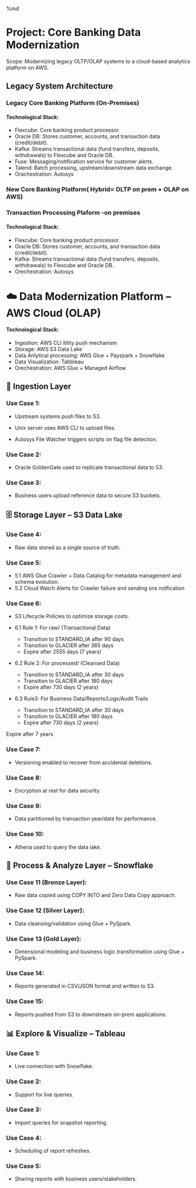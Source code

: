 %md
# Project: Core Banking Data Modernization 
Scope: Modernizing legacy OLTP/OLAP systems to a cloud-based analytics platform on AWS.

## Legacy System Architecture
### Legacy Core Banking Platform (On-Premises)
#### Technological Stack:
- Flexcube: Core banking product processor.
- Oracle DB: Stores customer, accounts, and transaction data (credit/debit).
- Kafka: Streams transactional data (fund transfers, deposits, withdrawals) to Flexcube and Oracle DB.
- Fuse: Messaging/notification service for customer alerts.
- Talend: Batch processing, upstream/downstream data exchange.
- Orachestration: Autosys

### New Core Banking Platform( Hybrid= OLTP on prem + OLAP on AWS)
### Transaction Processing Plaform -on premises
#### Technological Stack:
- Flexcube: Core banking product processor.
- Oracle DB: Stores customer, accounts, and transaction data (credit/debit).
- Kafka: Streams transactional data (fund transfers, deposits, withdrawals) to Flexcube and Oracle DB.
- Orechestration: Autosys

# ☁️ Data Modernization Platform – AWS Cloud (OLAP)
#### Technological Stack:
- Ingestion: AWS CLI itility push mechanism
- Storage: AWS S3 Data Lake 
- Data Anlytical processing: AWS Glue + Payspark + Snowflake
- Data Visualization: Tabbleau
- Orechestration: AWS Glue + Managed Airflow

## 🔄 Ingestion Layer
### Use Case 1:

- Upstream systems push files to S3.

- Unix server uses AWS CLI to upload files.

- Autosys File Watcher triggers scripts on flag file detection.

### Use Case 2:

- Oracle GoldenGate used to replicate transactional data to S3.

### Use Case 3:

- Business users upload reference data to secure S3 buckets.

## 🗄️ Storage Layer – S3 Data Lake
### Use Case 4:

- Raw data stored as a single source of truth.

### Use Case 5:

- 5.1 AWS Glue Crawler + Data Catalog for metadata management and schema evolution.
- 5.2 Cloud Watch Alerts for Crawler failure and sending sns notfication

### Use Case 6:

- S3 Lifecycle Policies to optimize storage costs.
- 6.1 Rule 1: For raw/ (Transactional Data)
    - Transition to STANDARD_IA after 90 days
    - Transition to GLACIER after 365 days
    - Expire after 2555 days (7 years)
      
- 6.2 Rule 2: For processed/ (Cleansed Data)
    - Transition to STANDARD_IA after 30 days
    - Transition to GLACIER after 180 days
    - Expire after 730 days (2 years)

- 6.3 Rule3: For Business Data/Reports/Logs/Audit Trails
    - Transition to STANDARD_IA after 30 days
    - Transition to GLACIER after 180 days
    - Expire after 730 days (2 years)



Expire after 7 years
### Use Case 7:

- Versioning enabled to recover from accidental deletions.

### Use Case 8:

- Encryption at rest for data security.

### Use Case 9:

- Data partitioned by transaction year/date for performance.

### Use Case 10:

- Athena used to query the data lake.

## 🔧 Process & Analyze Layer – Snowflake
### Use Case 11 (Bronze Layer):

- Raw data copied using COPY INTO and Zero Data Copy approach.

### Use Case 12 (Silver Layer):

- Data cleansing/validation using Glue + PySpark.

### Use Case 13 (Gold Layer):

- Dimensional modeling and business logic transformation using Glue + PySpark.

### Use Case 14:

- Reports generated in CSV/JSON format and written to S3.

### Use Case 15:

- Reports pushed from S3 to downstream on-prem applications.

## 📊 Explore & Visualize – Tableau
### Use Case 1:

- Live connection with Snowflake.

### Use Case 2:

- Support for live queries.

### Use Case 3:

- Import queries for snapshot reporting.

### Use Case 4:

- Scheduling of report refreshes.

### Use Case 5:

- Sharing reports with business users/stakeholders.
